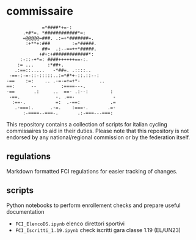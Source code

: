 # commissaire 

```
             =*####*+=-:               
      .+#*=. *############*=:           
      =@@@@@=###. .:=+*#######=.        
       :+**+:###        :=*#####.       
             ##=  .:--==++*#####.       
            +#+:+#############*:        
     :-::-+*=: ####++++++==-:.          
    := ...     :*##+.                   
   .:==::.....   -*##=. .::::..         
 -==-:-=-::-:::::..:=*#*+-::.::--:      
-==    :=:    .. .-=-=+=+*-       ..    
==:      --         :====---.           
-==       .:     ..  ==- .:--:        : 
 -==.             -. .==-              -
  :==-.           =:  .-==:           .=
   .-===:.      .-=.    :===-.       .=-
      :-====--===-.       .:-===---===:
```

This repository contains a collection of scripts for italian cycling commissaires to aid in their duties. Please note that this repository is not endorsed by any national/regional commission or by the federation itself. 

## regulations
Markdown formatted FCI regulations for easier tracking of changes.


## scripts
Python notebooks to perform enrollement checks and prepare useful documentation
- `FCI_ElencoDS.ipynb` elenco direttori sportivi
- `FCI_Iscritti_1.19.ipynb` check iscritti gara classe 1.19 (EL/UN23)